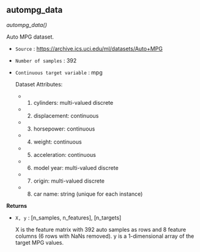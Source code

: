 ## autompg_data

*autompg_data()*

Auto MPG dataset.



- `Source` : https://archive.ics.uci.edu/ml/datasets/Auto+MPG


- `Number of samples` : 392


- `Continuous target variable` : mpg


    Dataset Attributes:

    - 1) cylinders:  multi-valued discrete
    - 2) displacement: continuous
    - 3) horsepower: continuous
    - 4) weight: continuous
    - 5) acceleration: continuous
    - 6) model year: multi-valued discrete
    - 7) origin: multi-valued discrete
    - 8) car name: string (unique for each instance)

**Returns**

- `X, y` : [n_samples, n_features], [n_targets]

    X is the feature matrix with 392 auto samples as rows
    and 8 feature columns (6 rows with NaNs removed).
    y is a 1-dimensional array of the target MPG values.

